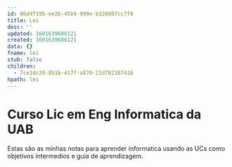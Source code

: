 ```yaml
---
id: 06d4f195-ee2b-45b9-999e-b320d07cc7f8
title: Lei
desc: ''
updated: 1601639606121
created: 1601639606121
data: {}
fname: lei
stub: false
children:
  - 7ce1dc39-8b1b-417f-a870-21d782387416
hpath: lei
---
```

# Curso Lic em Eng Informatica da UAB

Estas são as minhas notas para aprender informatica usando as UCs como objetivos intermedios e guia de aprendizagem.
